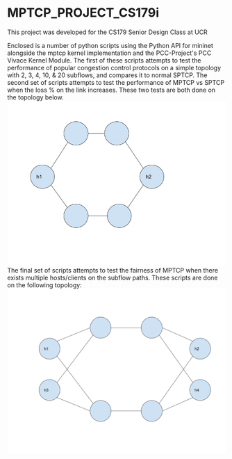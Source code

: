 # MPTCP_PROJECT_CS179i
This project was developed for the CS179 Senior Design Class at UCR

Enclosed is a number of python scripts using the Python API for mininet alongside the mptcp kernel implementation and the PCC-Project's PCC Vivace Kernel Module.
The first of these scripts attempts to test the performance of popular congestion control protocols on a simple topology with 2, 3, 4, 10, & 20 subflows, and compares it to normal SPTCP.
The second set of scripts attempts to test the performance of MPTCP vs SPTCP when the loss % on the link increases.
These two tests are both done on the topology below.
![topo1](https://github.com/wlau006/MPTCP_PROJECT_CS179i/blob/95e8f1e11193516fae405fa057bafd38c6645f16/CS179i/topo1.png)
The final set of scripts attempts to test the fairness of MPTCP when there exists multiple hosts/clients on the subflow paths.
These scripts are done on the following topology:
![topo2](https://github.com/wlau006/MPTCP_PROJECT_CS179i/blob/95e8f1e11193516fae405fa057bafd38c6645f16/CS179i/topo2.png)
